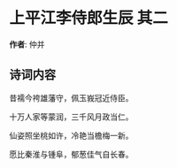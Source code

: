 # 上平江李侍郎生辰  其二

**作者**: 仲并

## 诗词内容

昔襦今袴雄藩守，佩玉峩冠近侍臣。

十万人家等蒙润，三千风月政当仁。

仙姿照坐桃如许，冷艳当檐梅一新。

愿比秦淮与锺阜，郁葱佳气自长春。

